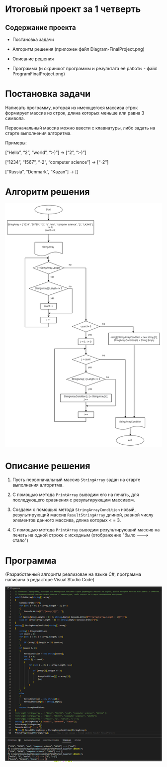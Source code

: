 # Итоговый проект за 1 четверть

## Содержание проекта

* Постановка задачи

* Алгоритм решения (приложен файл Diagram-FinalProject.png)

* Описание решения

* Программа (и скриншот программы и результата её работы - файл ProgramFinalProject.png)

# Постановка задачи

Написать программу, которая из имеющегося массива строк формирует массив из строк, длина которых меньше или равна 3 символа.

Первоначальный массив можно ввести с клавиатуры, либо задать на старте выполнения алгоритма.

Примеры:

[“Hello”, “2”, “world”, “:-)”] → [“2”, “:-)”]

[“1234”, “1567”, “-2”, “computer science”] → [“-2”]

[“Russia”, “Denmark”, “Kazan”] → []

# Алгоритм решения

![это Алгоритм решения](Diagram-FinalProject.png)

# Описание решения

1. Пусть первоначальный массив `StringArray` задан на старте выполнения алгоритма.

2. С помощью метода `PrintArray` выводим его на печать, для последующего сравнения с результирующим массивом.

3. Создаем с помощью метода `StringArrayCondition` новый, результирующий массив `ResultStringArray` длиной, равной числу элементов данного массива, длина которых < = 3.

4. С помощью метода `PrintArray` выводим результирующий массив на печать на одной строке с исходным (отображение "было ---> стало")

# Программа

(Разработанный алгоритм реализован на языке C#, программа написана в редакторе Visual Studio Code)

![это Программа и результат её работы](ProgramFinalProject.png)